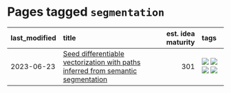 # Pages tagged `segmentation`

|last_modified|title|est. idea maturity|tags
|:---|:---|---:|:---|
|2023-06-23|[Seed differentiable vectorization with paths inferred from semantic segmentation](../vectorize_anything.md)|301|[![](https://img.shields.io/badge/tag-experimentation-92ab1c)](../tags/experimentation.md) [![](https://img.shields.io/badge/tag-segmentation-e3be61)](../tags/segmentation.md) [![](https://img.shields.io/badge/tag-svg-e9b626)](../tags/svg.md) [![](https://img.shields.io/badge/tag-tooling-53417a)](../tags/tooling.md)|